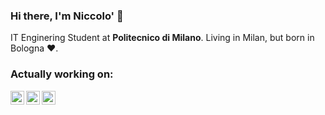 ### Hi there, I'm Niccolo' 👋
IT Enginering Student at **Politecnico di Milano**. Living in Milan, but born in Bologna ❤️.

### Actually working on:
[<img align="left" alt="Specular" width="22px" src="https://specular.eu/static/media/logo.d7bee069.png" />](https://www.specular.eu)
[<img align="left" alt="PoliReplay" width="22px" src="https://polireplay.it/assets/images/logo.png" />](https://www.polireplay.it)
[<img align="left" alt="InfluLab" width="22px" src="https://influlab.it/assets/images/logo.png" />](https://www.influlab.it)


